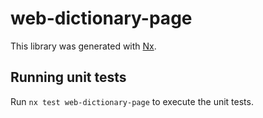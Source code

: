 # web-dictionary-page

This library was generated with [Nx](https://nx.dev).

## Running unit tests

Run `nx test web-dictionary-page` to execute the unit tests.
